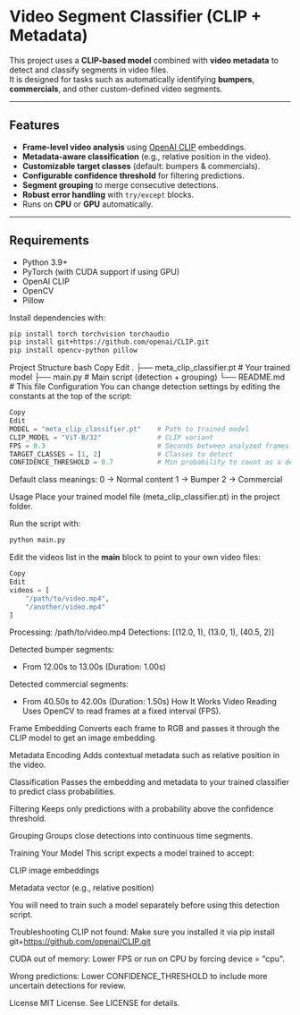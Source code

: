 # Video Segment Classifier (CLIP + Metadata)

This project uses a **CLIP-based model** combined with **video metadata** to detect and classify segments in video files.  
It is designed for tasks such as automatically identifying **bumpers**, **commercials**, and other custom-defined video segments.

---

## Features

- **Frame-level video analysis** using [OpenAI CLIP](https://github.com/openai/CLIP) embeddings.
- **Metadata-aware classification** (e.g., relative position in the video).
- **Customizable target classes** (default: bumpers & commercials).
- **Configurable confidence threshold** for filtering predictions.
- **Segment grouping** to merge consecutive detections.
- **Robust error handling** with `try/except` blocks.
- Runs on **CPU** or **GPU** automatically.

---

## Requirements

- Python 3.9+
- PyTorch (with CUDA support if using GPU)
- OpenAI CLIP
- OpenCV
- Pillow

Install dependencies with:

```bash
pip install torch torchvision torchaudio
pip install git+https://github.com/openai/CLIP.git
pip install opencv-python pillow
```
Project Structure
bash
Copy
Edit
.
├── meta_clip_classifier.pt       # Your trained model
├── main.py                        # Main script (detection + grouping)
└── README.md                      # This file
Configuration
You can change detection settings by editing the constants at the top of the script:

```python
Copy
Edit
MODEL = "meta_clip_classifier.pt"    # Path to trained model
CLIP_MODEL = "ViT-B/32"              # CLIP variant
FPS = 0.3                            # Seconds between analyzed frames
TARGET_CLASSES = [1, 2]              # Classes to detect
CONFIDENCE_THRESHOLD = 0.7           # Min probability to count as a detection
```
Default class meanings:  0 → Normal content  1 → Bumper  2 → Commercial

Usage
Place your trained model file (meta_clip_classifier.pt) in the project folder.

Run the script with:

```bash
python main.py
```
Edit the videos list in the __main__ block to point to your own video files:

```python
Copy
Edit
videos = [
    "/path/to/video.mp4",
    "/another/video.mp4"
]
```

Processing: /path/to/video.mp4
Detections: [(12.0, 1), (13.0, 1), (40.5, 2)]

Detected bumper segments:
 - From 12.00s to 13.00s (Duration: 1.00s)

Detected commercial segments:
 - From 40.50s to 42.00s (Duration: 1.50s)
How It Works
Video Reading
Uses OpenCV to read frames at a fixed interval (FPS).

Frame Embedding
Converts each frame to RGB and passes it through the CLIP model to get an image embedding.

Metadata Encoding
Adds contextual metadata such as relative position in the video.

Classification
Passes the embedding and metadata to your trained classifier to predict class probabilities.

Filtering
Keeps only predictions with a probability above the confidence threshold.

Grouping
Groups close detections into continuous time segments.

Training Your Model
This script expects a model trained to accept:

CLIP image embeddings

Metadata vector (e.g., relative position)

You will need to train such a model separately before using this detection script.

Troubleshooting
CLIP not found: Make sure you installed it via
pip install git+https://github.com/openai/CLIP.git

CUDA out of memory: Lower FPS or run on CPU by forcing device = "cpu".

Wrong predictions: Lower CONFIDENCE_THRESHOLD to include more uncertain detections for review.

License
MIT License.
See LICENSE for details.
